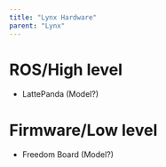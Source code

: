 ```yaml
---
title: "Lynx Hardware"
parent: "Lynx"
---
```

# ROS/High level

- LattePanda (Model?)

# Firmware/Low level

- Freedom Board (Model?)